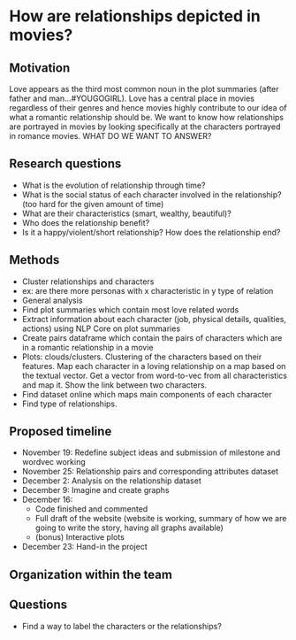# How are relationships depicted in movies? 

## Motivation 

Love appears as the third most common noun in the plot summaries (after father and man…#YOUGOGIRL). Love has a central place in movies regardless of their genres and hence movies highly contribute to our idea of what a romantic relationship should be. We want to know how relationships are portrayed in movies by looking specifically at the characters portrayed in romance movies. 
WHAT DO WE WANT TO ANSWER? 

## Research questions 

* What is the evolution of relationship through time? 
* What is the social status of each character involved in the relationship? (too hard for the given amount of time) 
* What are their characteristics (smart, wealthy, beautiful)? 
* Who does the relationship benefit? 
* Is it a happy/violent/short relationship? How does the relationship end? 

## Methods 

* Cluster relationships and characters
 * ex: are there more personas with x characteristic in y type of relation
* General analysis
* Find plot summaries which contain most love related words 
* Extract information about each character (job, physical details, qualities, actions) using NLP Core on plot summaries 
* Create pairs dataframe which contain the pairs of characters which are in a romantic relationship in a movie 
* Plots: clouds/clusters. Clustering of the characters based on their features. Map each character in a loving relationship on a map based on the textual vector. Get a vector from word-to-vec from all characteristics and map it. Show the link between two characters. 
* Find dataset online which maps main components of each character
* Find type of relationships. 

## Proposed timeline 
* November 19: Redefine subject ideas and submission of milestone and wordvec working
* November 25: Relationship pairs and corresponding attributes dataset
* December 2: Analysis on the relationship dataset
* December 9: Imagine and create graphs 
* December 16: 
  * Code finished and commented 
  * Full draft of the website (website is working, summary of how we are going to write the story, having all graphs available) 
  * (bonus) Interactive plots
* December 23: Hand-in the project 

## Organization within the team 

## Questions 
* Find a way to label the characters or the relationships? 
